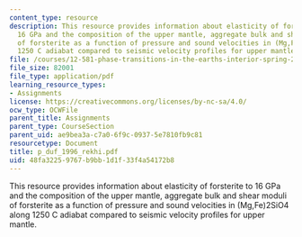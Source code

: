 ```yaml
---
content_type: resource
description: This resource provides information about elasticity of forsterite to
  16 GPa and the composition of the upper mantle, aggregate bulk and shear moduli
  of forsterite as a function of pressure and sound velocities in (Mg,Fe)2SiO4 along
  1250 C adiabat compared to seismic velocity profiles for upper mantle.
file: /courses/12-581-phase-transitions-in-the-earths-interior-spring-2005/48fa32259767b9bb1d1f33f4a54172b8_p_duf_1996_rekhi.pdf
file_size: 82001
file_type: application/pdf
learning_resource_types:
- Assignments
license: https://creativecommons.org/licenses/by-nc-sa/4.0/
ocw_type: OCWFile
parent_title: Assignments
parent_type: CourseSection
parent_uid: ae9bea3a-c7a0-6f9c-0937-5e7810fb9c81
resourcetype: Document
title: p_duf_1996_rekhi.pdf
uid: 48fa3225-9767-b9bb-1d1f-33f4a54172b8
---
```

This resource provides information about elasticity of forsterite to 16 GPa and the composition of the upper mantle, aggregate bulk and shear moduli of forsterite as a function of pressure and sound velocities in (Mg,Fe)2SiO4 along 1250 C adiabat compared to seismic velocity profiles for upper mantle.